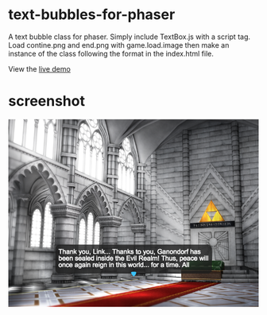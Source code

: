 # text-bubbles-for-phaser

A text bubble class for phaser. Simply include TextBox.js with a script tag. Load contine.png and end.png with game.load.image then make an instance of the class following the format in the index.html file.

View the [live demo]()

# screenshot

![](./screenshot.png)

